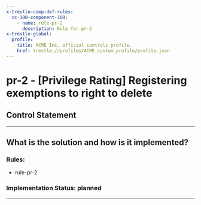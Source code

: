 ```yaml
---
x-trestle-comp-def-rules:
  cc-100-component-100:
    - name: rule-pr-2
      description: Rule for pr-2
x-trestle-global:
  profile:
    title: ACME Inc. official controls profile.
    href: trestle://profiles/ACME_custom_profile/profile.json
---
```


# pr-2 - \[Privilege Rating\] Registering exemptions to right to delete

## Control Statement

______________________________________________________________________

## What is the solution and how is it implemented?

<!-- For implementation status enter one of: implemented, partial, planned, alternative, not-applicable -->

<!-- Note that the list of rules under ### Rules: is read-only and changes will not be captured after assembly to JSON -->

<!-- Add control implementation description here for control: pr-2 -->

### Rules:

  - rule-pr-2

### Implementation Status: planned

______________________________________________________________________
